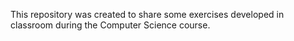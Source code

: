 This repository was created to share some exercises developed in classroom during the Computer Science course.
